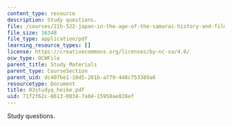 ```yaml
---
content_type: resource
description: Study questions.
file: /courses/21h-522-japan-in-the-age-of-the-samurai-history-and-film-fall-2006/71f2f62c861300347a0415958ae828ef_03studyq_heike.pdf
file_size: 16348
file_type: application/pdf
learning_resource_types: []
license: https://creativecommons.org/licenses/by-nc-sa/4.0/
ocw_type: OCWFile
parent_title: Study Materials
parent_type: CourseSection
parent_uid: dc407be1-10d5-201b-a779-448c753389a6
resourcetype: Document
title: 03studyq_heike.pdf
uid: 71f2f62c-8613-0034-7a04-15958ae828ef
---
```

Study questions.